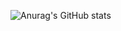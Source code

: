 ![Anurag's GitHub stats](https://github-readme-stats.vercel.app/api?username=imanelkerzabi&show_icons=true&theme=radical)
